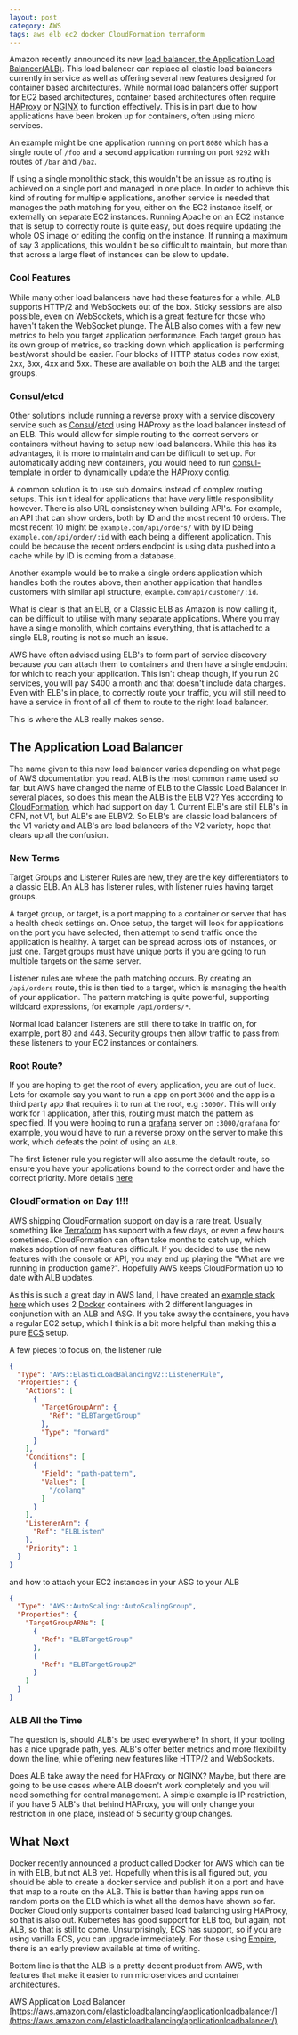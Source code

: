 ```yaml
---
layout: post
category: AWS
tags: aws elb ec2 docker CloudFormation terraform
---
```


Amazon recently announced its new [load balancer, the Application Load Balancer(ALB)](https://aws.amazon.com/blogs/aws/new-aws-application-load-balancer/).  This load balancer can replace all elastic load balancers currently in service as well as offering several new features designed for container based architectures.  While normal load balancers offer support for EC2 based architectures, container based architectures often require [HAProxy](http://www.haproxy.org/) or [NGINX](https://www.nginx.com/) to function effectively.  This is in part due to how applications have been broken up for containers, often using micro services.  

An example might be one application running on port `8080` which has a single route of `/foo` and a second application running on port `9292` with routes of `/bar` and `/baz`.  

If using a single monolithic stack, this wouldn't be an issue as routing is achieved on a single port and managed in one place.  In order to achieve this kind of routing for multiple applications, another service is needed that manages the path matching for you, either on the EC2 instance itself, or externally on separate EC2 instances.  Running Apache on an EC2 instance that is setup to correctly route is quite easy, but does require updating the whole OS image or editing the config on the instance.  If running a maximum of say 3 applications, this wouldn't be so difficult to maintain, but more than that across a large fleet of instances can be slow to update.

### Cool Features
While many other load balancers have had these features for a while, ALB supports HTTP/2 and WebSockets out of the box.  Sticky sessions are also possible, even on WebSockets, which is a great feature for those who haven't taken the WebSocket plunge.  The ALB also comes with a few new metrics to help you target application performance.  Each target group has its own group of metrics, so tracking down which application is performing best/worst should be easier.  Four blocks of HTTP status codes now exist, 2xx, 3xx, 4xx and 5xx.  These are available on both the ALB and the target groups.

### Consul/etcd
Other solutions include running a reverse proxy with a service discovery service such as [Consul](https://www.consul.io/)/[etcd](https://coreos.com/etcd/) using HAProxy as the load balancer instead of an ELB.  This would allow for simple routing to the correct servers or containers without having to setup new load balancers.  While this has its advantages, it is more to maintain and can be difficult to set up.  For automatically adding new containers, you would need to run [consul-template](https://github.com/hashicorp/consul-template) in order to dynamically update the HAProxy config.

A common solution is to use sub domains instead of complex routing setups.  This isn't ideal for applications that have very little responsibility however.  There is also URL consistency when building API's.  For example, an API that can show orders, both by ID and the most recent 10 orders.  The most recent 10 might be `example.com/api/orders/` with by ID being `example.com/api/order/:id` with each being a different application.  This could be because the recent orders endpoint is using data pushed into a cache while by ID is coming from a database.  

Another example would be to make a single orders application which handles both the routes above, then another application that handles customers with similar api structure, `example.com/api/customer/:id`.

What is clear is that an ELB, or a Classic ELB as Amazon is now calling it, can be difficult to utilise with many separate applications.  Where you may have a single monolith, which contains everything, that is attached to a single ELB, routing is not so much an issue.

AWS have often advised using ELB's to form part of service discovery because you can attach them to containers and then have a single endpoint for which to reach your application.  This isn't cheap though, if you run 20 services, you will pay $400 a month and that doesn't include data charges.  Even with ELB's in place, to correctly route your traffic, you will still need to have a service in front of all of them to route to the right load balancer.

This is where the ALB really makes sense.

## The Application Load Balancer

The name given to this new load balancer varies depending on what page of AWS documentation you read.  ALB is the most common name used so far, but AWS have changed the name of ELB to the Classic Load Balancer in several places, so does this mean the ALB is the ELB V2?  Yes according to [CloudFormation](https://aws.amazon.com/cloudformation/), which had support on day 1.  Current ELB's are still ELB's in CFN, not V1, but ALB's are ELBV2.  So ELB's are classic load balancers of the V1 variety and ALB's are load balancers of the V2 variety, hope that clears up all the confusion.

### New Terms

Target Groups and Listener Rules are new, they are the key differentiators to a classic ELB.  An ALB has listener rules, with listener rules having target groups.

A target group, or target, is a port mapping to a container or server that has a health check settings on.  Once setup, the target will look for applications on the port you have selected, then attempt to send traffic once the application is healthy.  A target can be spread across lots of instances, or just one.  Target groups must have unique ports if you are going to run multiple targets on the same server.

Listener rules are where the path matching occurs.  By creating an `/api/orders` route, this is then tied to a target, which is managing the health of your application.  The pattern matching is quite powerful, supporting wildcard expressions, for example `/api/orders/*`.

Normal load balancer listeners are still there to take in traffic on, for example, port 80 and 443.  Security groups then allow traffic to pass from these listeners to your EC2 instances or containers.

### Root Route?

If you are hoping to get the root of every application, you are out of luck. Lets for example say you want to run a app on port `3000` and the app is a third party app that requires it to run at the root, e.g `:3000/`.  This will only work for 1 application, after this, routing must match the pattern as specified.  If you were hoping to run a [grafana](http://grafana.org/) server on `:3000/grafana` for example, you would have to run a reverse proxy on the server to make this work, which defeats the point of using an `ALB`.

The first listener rule you register will also assume the default route, so ensure you have your applications bound to the correct order and have the correct priority.  More details [here](http://docs.aws.amazon.com/elasticloadbalancing/latest/application/listener-update-rules.html)

### CloudFormation on Day 1!!!

AWS shipping CloudFormation support on day is a rare treat.  Usually, something like [Terraform](https://www.terraform.io/) has support with a few days, or even a few hours sometimes.  CloudFormation can often take months to catch up, which makes adoption of new features difficult.  If you decided to use the new features with the console or API, you may end up playing the "What are we running in production game?".  Hopefully AWS keeps CloudFormation up to date with ALB updates.

As this is such a great day in AWS land, I have created an [example stack here](https://github.com/DaveBlooman/alb-example) which uses 2 [Docker](https://www.docker.com/) containers with 2 different languages in conjunction with an ALB and ASG.  If you take away the containers, you have a regular EC2 setup, which I think is a bit more helpful than making this a pure [ECS](https://aws.amazon.com/ecs/getting-started/) setup.   

A few pieces to focus on, the listener rule

```json
{
  "Type": "AWS::ElasticLoadBalancingV2::ListenerRule",
  "Properties": {
    "Actions": [
      {
        "TargetGroupArn": {
          "Ref": "ELBTargetGroup"
        },
        "Type": "forward"
      }
    ],
    "Conditions": [
      {
        "Field": "path-pattern",
        "Values": [
          "/golang"
        ]
      }
    ],
    "ListenerArn": {
      "Ref": "ELBListen"
    },
    "Priority": 1
  }
}
```

and how to attach your EC2 instances in your ASG to your ALB

```json
{
  "Type": "AWS::AutoScaling::AutoScalingGroup",
  "Properties": {
    "TargetGroupARNs": [
      {
        "Ref": "ELBTargetGroup"
      },
      {
        "Ref": "ELBTargetGroup2"
      }
    ]
  }
}
```

### ALB All the Time

The question is, should ALB's be used everywhere?  In short, if your tooling has a nice upgrade path, yes.  ALB's offer better metrics and more flexibility down the line, while offering new features like HTTP/2 and WebSockets.  

Does ALB take away the need for HAProxy or NGINX?  Maybe, but there are going to be use cases where ALB doesn't work completely and you will need something for central management.  A simple example is IP restriction, if you have 5 ALB's that behind HAProxy, you will only change your restriction in one place, instead of 5 security group changes.  

## What Next

Docker recently announced a product called Docker for AWS which can tie in with ELB, but not ALB yet.  Hopefully when this is all figured out, you should be able to create a docker service and publish it on a port and have that map to a route on the ALB.  This is better than having apps run on random ports on the ELB which is what all the demos have shown so far.  Docker Cloud only supports container based load balancing using HAProxy, so that is also out.  Kubernetes has good support for ELB too, but again, not ALB, so that is still to come.  Unsurprisingly, ECS has support, so if you are using vanilla ECS, you can upgrade immediately.  For those using [Empire](https://github.com/remind101/empire), there is an early preview available at time of writing.

Bottom line is that the ALB is a pretty decent product from AWS, with features that make it easier to run microservices and container architectures.

AWS Application Load Balancer [https://aws.amazon.com/elasticloadbalancing/applicationloadbalancer/](https://aws.amazon.com/elasticloadbalancing/applicationloadbalancer/)
